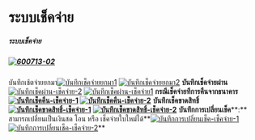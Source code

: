 # ระบบเช็คจ่าย

##### ระบบเช็คจ่าย

##### [![600713-02](/images/600713-02.jpg)](/images/600713-02.jpg)

  บันทึกเช้ตจ่ายยกมา[![บันทึกเช็คจ่ายยกมา1](/images/บันทึกเช็คจ่ายยกมา1.jpg)](/images/บันทึกเช็คจ่ายยกมา1.jpg)
[![บันทึกเช็คจ่ายยกมา2](/images/บันทึกเช็คจ่ายยกมา2.jpg)](/images/บันทึกเช็คจ่ายยกมา2.jpg)
**บันทึกเช็คจ่ายผ่าน**[![บันทึกเช็คผ่าน-เช็คจ่าย-2](/images/บันทึกเช็คผ่าน-เช็คจ่าย-2.jpg)](/images/บันทึกเช็คผ่าน-เช็คจ่าย-2.jpg)
[![บันทึกเช็คผ่าน-เช็คจ่าย1](/images/บันทึกเช็คผ่าน-เช็คจ่าย1.jpg)](/images/บันทึกเช็คผ่าน-เช็คจ่าย1.jpg)
**กรณีเช็คจ่ายทีการคืนจากธนาคาร[![บันทึกเช็คคืน-เช็คจ่าย-1](/images/บันทึกเช็คคืน-เช็คจ่าย-1.jpg)](/images/บันทึกเช็คคืน-เช็คจ่าย-1.jpg)
[![บันทึกเช็คคืน-เช็คจ่าย-2](/images/บันทึกเช็คคืน-เช็คจ่าย-2.jpg)](/images/บันทึกเช็คคืน-เช็คจ่าย-2.jpg)**
**บันทึกเช็คขาดสิทธิ์[![บันทึกเช็คขาดสิทธิ์-เช็คจ่าย-1](/images/บันทึกเช็คขาดสิทธิ์-เช็คจ่าย-1.jpg)](/images/บันทึกเช็คขาดสิทธิ์-เช็คจ่าย-1.jpg)
[![บันทึกเช็คขาดสิทธิ์-เช็คจ่าย-2](/images/บันทึกเช็คขาดสิทธิ์-เช็คจ่าย-2.jpg)](/images/บันทึกเช็คขาดสิทธิ์-เช็คจ่าย-2.jpg)**
**บันทึกการเปลี่ยนเช็ค****:** สามารถเปลี่ยนเป็นเงินสด โอน หรือ
เช็คจ่ายใบใหม่ได้**[![บันทึกการเปลี่ยนเช็ค-เช็คจ่าย-1](/images/บันทึกการเปลี่ยนเช็ค-เช็คจ่าย-1.jpg)](/images/บันทึกการเปลี่ยนเช็ค-เช็คจ่าย-1.jpg)[![บันทึกการเปลี่ยนเช็ค-เช็คจ่าย-2](/images/บันทึกการเปลี่ยนเช็ค-เช็คจ่าย-2.jpg)](/images/บันทึกการเปลี่ยนเช็ค-เช็คจ่าย-2.jpg)**  

